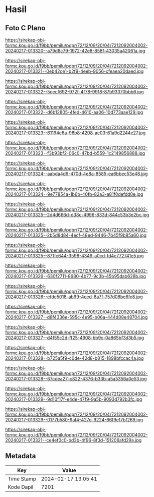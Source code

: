 # Hasil

## Foto C Plano

https://sirekap-obj-formc.kpu.go.id/f9bb/pemilu/pdpr/72/12/09/20/04/7212092004002-20240217-013320--a79d8c79-1972-42e8-858f-43035a42061a.jpg

https://sirekap-obj-formc.kpu.go.id/f9bb/pemilu/pdpr/72/12/09/20/04/7212092004002-20240217-013321--0eb42ce1-b2f9-4eeb-9056-cfeaea20daed.jpg

https://sirekap-obj-formc.kpu.go.id/f9bb/pemilu/pdpr/72/12/09/20/04/7212092004002-20240217-013322--5eecf692-972f-4f78-9918-87b93370bbb6.jpg

https://sirekap-obj-formc.kpu.go.id/f9bb/pemilu/pdpr/72/12/09/20/04/7212092004002-20240217-013322--d6b12805-4fed-4610-aa06-10d773aae129.jpg

https://sirekap-obj-formc.kpu.go.id/f9bb/pemilu/pdpr/72/12/09/20/04/7212092004002-20240217-013323--61194e6a-96b8-4208-ae03-61a9d2244e27.jpg

https://sirekap-obj-formc.kpu.go.id/f9bb/pemilu/pdpr/72/12/09/20/04/7212092004002-20240217-013323--f3b93bf2-06c0-47bd-b559-1c2149856888.jpg

https://sirekap-obj-formc.kpu.go.id/f9bb/pemilu/pdpr/72/12/09/20/04/7212092004002-20240217-013324--aabda4d6-470d-4e8a-8585-ea6bbec53e48.jpg

https://sirekap-obj-formc.kpu.go.id/f9bb/pemilu/pdpr/72/12/09/20/04/7212092004002-20240217-013324--9e77854a-1b6b-40fb-82a3-a81f0defdd0e.jpg

https://sirekap-obj-formc.kpu.go.id/f9bb/pemilu/pdpr/72/12/09/20/04/7212092004002-20240217-013325--2d4d666d-d38c-4996-833d-844c53b3e2bc.jpg

https://sirekap-obj-formc.kpu.go.id/f9bb/pemilu/pdpr/72/12/09/20/04/7212092004002-20240217-013325--2b5d8d84-4ecf-48ed-9446-7b45f9b85a60.jpg

https://sirekap-obj-formc.kpu.go.id/f9bb/pemilu/pdpr/72/12/09/20/04/7212092004002-20240217-013325--871fc644-3596-4349-a0cd-fd4c772741e5.jpg

https://sirekap-obj-formc.kpu.go.id/f9bb/pemilu/pdpr/72/12/09/20/04/7212092004002-20240217-013326--630f2711-8680-4b77-9c3b-45b95dab628b.jpg

https://sirekap-obj-formc.kpu.go.id/f9bb/pemilu/pdpr/72/12/09/20/04/7212092004002-20240217-013326--efde5018-ab99-4eed-8a7f-757d08be6fe8.jpg

https://sirekap-obj-formc.kpu.go.id/f9bb/pemilu/pdpr/72/12/09/20/04/7212092004002-20240217-013327--d8f4336e-595c-4e95-b06a-444d08e48704.jpg

https://sirekap-obj-formc.kpu.go.id/f9bb/pemilu/pdpr/72/12/09/20/04/7212092004002-20240217-013327--d4f55c2d-ff25-4908-bb9c-0a865bf3d3b5.jpg

https://sirekap-obj-formc.kpu.go.id/f9bb/pemilu/pdpr/72/12/09/20/04/7212092004002-20240217-013328--b725a5f9-c0de-42d8-b815-1898bfccac4a.jpg

https://sirekap-obj-formc.kpu.go.id/f9bb/pemilu/pdpr/72/12/09/20/04/7212092004002-20240217-013328--67cdea27-c822-4376-b33b-a5a5356a0e53.jpg

https://sirekap-obj-formc.kpu.go.id/f9bb/pemilu/pdpr/72/12/09/20/04/7212092004002-20240217-013329--9d10f17f-e4de-47f9-9a5b-9093d792b3fc.jpg

https://sirekap-obj-formc.kpu.go.id/f9bb/pemilu/pdpr/72/12/09/20/04/7212092004002-20240217-013329--0177b580-9af4-427d-9224-66f9e17bf269.jpg

https://sirekap-obj-formc.kpu.go.id/f9bb/pemilu/pdpr/72/12/09/20/04/7212092004002-20240217-013321--ce4ef0c0-bd3b-4f96-8f3d-151206afd29a.jpg


## Metadata

| Key        | Value               |
| ---------- | ------------------- |
| Time Stamp | 2024-02-17 13:05:41 |
| Kode Dapil | 7201                |



